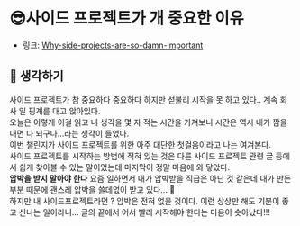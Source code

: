 #  😎사이드 프로젝트가 개 중요한 이유 

- 링크: [Why-side-projects-are-so-damn-important](https://usecode.pw/why-side-projects-are-so-damn-important/)

## 🤔 생각하기 
 
사이드 프로젝트가 참 중요하다 중요하다 하지만 섣불리 시작을 못 하고 있다.. 계속 회사 일 핑계를 대고 앉아있다.  
오늘은 이렇게 이걸 읽고 내 생각을 몇 자 적는 시간을 가져보니 시간은 역시 내가 짬을 내면 다 되구나...라는 생각이 들었다.    
이번 챌린지가 사이드 프로젝트를 위한 아주 대단한 첫걸음이라고 나는 여겨본다.  
사이드 프로젝트를 시작하는 방법에 적혀 있는 것은 다른 사이드 프로젝트 관련 글 등에서 쉽게 찾아볼 수 있는 말이었는데 마지막이 정말 마음에 와 닿았다.  
**압박을 받지 말아야 한다**  요즘 일하면서 내가 압박받을 직급은 아닌 것 같은데 내가 만든 부분 때문에 괜스레 압박을 쓸데없이 받고 있다... 🤯  
하지만 내 사이드프로젝트라면 ? 압박은 전혀 없을 것이다. 이런 상상만 해도 기분이 좋고 신나는 일이라니... 글의 끝에서 어서 빨리 시작해야 한다는 마음이 솟아났다!!!  
